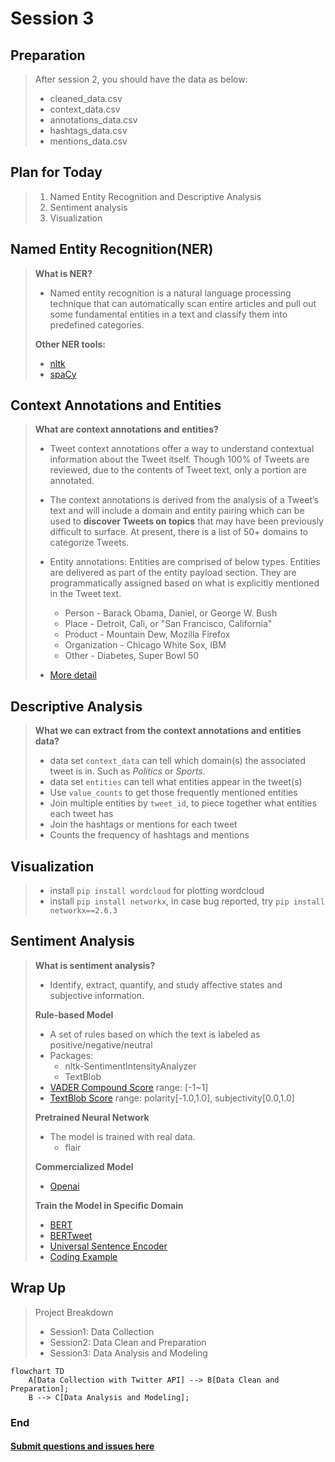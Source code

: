 # Session 3

## Preparation
> After session 2, you should have the data as below:
>    - cleaned_data.csv
>    - context_data.csv
>    - annotations_data.csv
>    - hashtags_data.csv
>    - mentions_data.csv

## Plan for Today
> 1. Named Entity Recognition and Descriptive Analysis
> 2. Sentiment analysis
> 3. Visualization

## Named Entity Recognition(NER)
> **What is NER?**
>    - Named entity recognition is a natural language processing technique that can automatically scan entire articles and pull out some fundamental entities in a text and classify them into predefined categories.
>
> **Other NER tools:**
>    - [nltk](https://www.nltk.org/)
>    - [spaCy](https://spacy.io/usage)
>

## Context Annotations and Entities
> **What are context annotations and entities?**
> - Tweet context annotations offer a way to understand contextual information about the Tweet itself. Though 100% of Tweets are reviewed, due to the contents of Tweet text, only a portion are annotated.
>
> - The context annotations is derived from the analysis of a Tweet’s text and will include a domain and entity pairing which can be used to **discover Tweets on topics** that may have been previously difficult to surface. At present, there is a list of 50+ domains to categorize Tweets.
>
> - Entity annotations: Entities are comprised of below types. Entities are delivered as part of the entity payload section. They are programmatically assigned based on what is explicitly mentioned in the Tweet text.
>     - Person - Barack Obama, Daniel, or George W. Bush
>     - Place - Detroit, Cali, or "San Francisco, California"
>     - Product - Mountain Dew, Mozilla Firefox
>     - Organization - Chicago White Sox, IBM
>     - Other - Diabetes, Super Bowl 50
> - [More detail](https://developer.twitter.com/en/docs/twitter-api/annotations/overview)
>

## Descriptive Analysis
> **What we can extract from the context annotations and entities data?**
> - data set ```context_data``` can tell which domain(s) the associated tweet is in. Such as _Politics_ or _Sports_.
> - data set ```entities``` can tell what entities appear in the tweet(s)
> - Use ```value_counts``` to get those frequently mentioned entities
> - Join multiple entities by ```tweet_id```, to piece together what entities each tweet has
> - Join the hashtags or mentions for each tweet
> - Counts the frequency of hashtags and mentions

## Visualization
> - install `pip install wordcloud` for plotting wordcloud
> - install `pip install networkx`, in case bug reported, try `pip install networkx==2.6.3`
>
## Sentiment Analysis
> **What is sentiment analysis?**
>    - Identify, extract, quantify, and study affective states and subjective information.
>
> **Rule-based Model**
>    - A set of rules based on which the text is labeled as positive/negative/neutral
>    - Packages:
>         - nltk-SentimentIntensityAnalyzer
>         - TextBlob
>    - [VADER Compound Score](https://github.com/cjhutto/vaderSentiment#about-the-scoring) range: [-1~1]
>    - [TextBlob Score](https://textblob.readthedocs.io/en/dev/quickstart.html#sentiment-analysis) range: polarity[-1.0,1.0], subjectivity[0.0,1.0]
>
> **Pretrained Neural Network**
>    - The model is trained with real data.
>         - flair
>
> **Commercialized Model**
>    - [Openai](https://beta.openai.com/examples/default-adv-tweet-classifier)
>
> **Train the Model in Specific Domain**
>    - [BERT](https://github.com/baotramduong/Twitter-Sentiment-Analysis-with-Deep-Learning-using-BERT/blob/main/Notebook.ipynb)
>    - [BERTweet](https://github.com/VinAIResearch/BERTweet)
>    - [Universal Sentence Encoder](https://tfhub.dev/google/universal-sentence-encoder/4)
>    - [Coding Example](https://www.kaggle.com/aquib5559/1-6million-tweet-sentiment-analysis-using-bert/notebook)
>
## Wrap Up
> Project Breakdown
>    - Session1: Data Collection
>    - Session2: Data Clean and Preparation
>    - Session3: Data Analysis and Modeling
>

```mermaid
flowchart TD
    A[Data Collection with Twitter API] --> B[Data Clean and Preparation];
    B --> C[Data Analysis and Modeling];
```

### End

  ####  [Submit questions and issues here](https://github.com/Lucy-Family-Institute/CSSR-Workshop-Twitter/issues) ####
